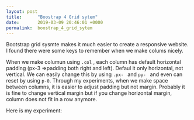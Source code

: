 ```yaml
---
layout: post
title:      "Boostrap 4 Grid sytem"
date:       2019-03-09 20:46:01 +0000
permalink:  boostrap_4_grid_sytem
---
```



Bootstrap grid sysmte makes it much easier to create a responsive website. I found there were some keys to remember when we make colums nicely.


When we make columun using `.col` , each column has default horizontal padding (px-3 =>padding both right and left). Defaul it only horizontal, not vertical. We can easily change this by using `.px- ` and `py- ` and even can reset by using `p-0`.  Through my experiments, when we make space between columns, it is easier to adjust padding but not margin. Probably it is fine to change vertical margin but if you change horizontal margin, column does not fit in a row anymore.

Here is my experiment:

